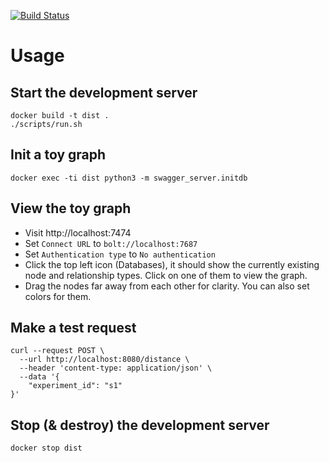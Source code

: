 [![Build Status](https://travis-ci.com/iqbal-lab-org/dist-api-prototype.svg?branch=master)](https://travis-ci.com/iqbal-lab-org/dist-api-prototype)

# Usage

## Start the development server
```shell script
docker build -t dist .
./scripts/run.sh
```

## Init a toy graph
```shell script
docker exec -ti dist python3 -m swagger_server.initdb
```

## View the toy graph
* Visit http://localhost:7474
* Set `Connect URL` to `bolt://localhost:7687`
* Set `Authentication type` to `No authentication`
* Click the top left icon (Databases), it should show the currently existing node and relationship types. Click on one of them to view the graph.
* Drag the nodes far away from each other for clarity. You can also set colors for them.

## Make a test request
```shell script
curl --request POST \
  --url http://localhost:8080/distance \
  --header 'content-type: application/json' \
  --data '{
	"experiment_id": "s1"
}'
```

## Stop (& destroy) the development server
```shell script
docker stop dist
```
